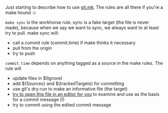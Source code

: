 
Just starting to describe how to use [git.mk](https://github.com/dushoff/makestuff/blob/master/git.mk). The rules are all there if you're a make hound ☺

`make sync` is the workhorse rule. sync is a fake target (the file is never made), because when we say we want to sync, we always want to at least try to pull. make sync will:
* call a commit rule (commit.time) if make thinks it necessary
* pull from the origin
* try to push

`commit.time` depends on anything tagged as a source in the make rules. The rule will
* update files in $(Ignore) 
* add ${Sources} and $(trackedTargets) for committing
* use git's dry-run to make an informative file (the target)
* [try to open this file in an editor for you](msedit.md) to examine and use as the basis for a commit message (!)
* try to commit using the edited commit message
